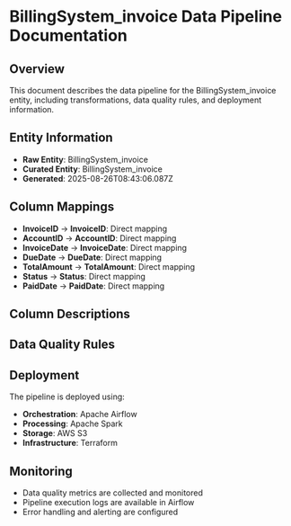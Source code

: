 # BillingSystem_invoice Data Pipeline Documentation

## Overview
This document describes the data pipeline for the BillingSystem_invoice entity, including transformations, data quality rules, and deployment information.

## Entity Information
- **Raw Entity**: BillingSystem_invoice
- **Curated Entity**: BillingSystem_invoice
- **Generated**: 2025-08-26T08:43:06.087Z

## Column Mappings
- **InvoiceID** → **InvoiceID**: Direct mapping
- **AccountID** → **AccountID**: Direct mapping
- **InvoiceDate** → **InvoiceDate**: Direct mapping
- **DueDate** → **DueDate**: Direct mapping
- **TotalAmount** → **TotalAmount**: Direct mapping
- **Status** → **Status**: Direct mapping
- **PaidDate** → **PaidDate**: Direct mapping

## Column Descriptions


## Data Quality Rules


## Deployment
The pipeline is deployed using:
- **Orchestration**: Apache Airflow
- **Processing**: Apache Spark
- **Storage**: AWS S3
- **Infrastructure**: Terraform

## Monitoring
- Data quality metrics are collected and monitored
- Pipeline execution logs are available in Airflow
- Error handling and alerting are configured